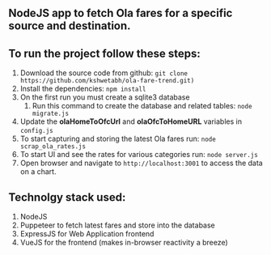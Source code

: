 ## NodeJS app to fetch Ola fares for a specific source and destination.

## To run the project follow these steps:
1. Download the source code from github: `git clone https://github.com/kshwetabh/ola-fare-trend.git)`
2. Install the dependencies: `npm install`
3. On the first run you must create a sqlite3 database
   1. Run this command to create the database and related tables: `node migrate.js`
4. Update the **olaHomeToOfcUrl** and **olaOfcToHomeURL** variables in `config.js`
5. To start capturing and storing the latest Ola fares run: `node scrap_ola_rates.js`
6. To start UI and see the rates for various categories run: `node server.js`
7. Open browser and navigate to `http://localhost:3001` to access the data on a chart.

## Technolgy stack used:
1. NodeJS
2. Puppeteer to fetch latest fares and store into the database
3. ExpressJS for Web Application frontend
4. VueJS for the frontend (makes in-browser reactivity a breeze)